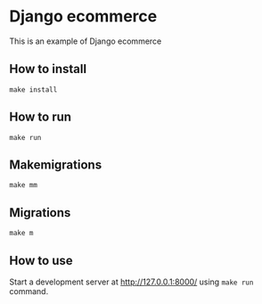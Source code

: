 # Django ecommerce

This is an example of Django ecommerce

## How to install

```
make install
```

## How to run

```
make run
```

## Makemigrations

```
make mm
```

## Migrations
```
make m
```

## How to use

Start a development server at http://127.0.0.1:8000/ using `make run` command.
